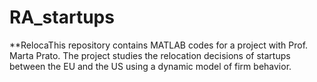 # RA_startups
**RelocaThis repository contains MATLAB codes for a project with Prof. Marta Prato. The project studies the relocation decisions of startups between the EU and the US using a dynamic model of firm behavior.
